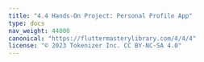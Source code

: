```yaml
---
title: "4.4 Hands-On Project: Personal Profile App"
type: docs
nav_weight: 44000
canonical: "https://fluttermasterylibrary.com/4/4/4"
license: "© 2023 Tokenizer Inc. CC BY-NC-SA 4.0"
---
```

